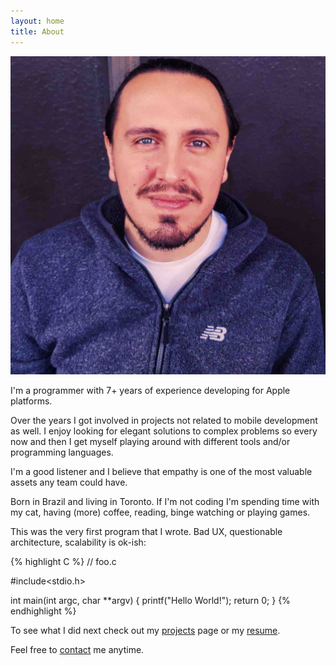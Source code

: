 ```yaml
---
layout: home
title: About
---
```


![That's me](/assets/me.jpg#avatar-home)

I'm a programmer with 7+ years of experience developing for Apple platforms.

Over the years I got involved in projects not related to mobile development as well. I enjoy looking for elegant solutions to complex problems so every now and then I get myself playing around with different tools and/or programming languages.

I'm a good listener and I believe that empathy is one of the most valuable assets any team could have.

Born in Brazil and living in Toronto. If I'm not coding I'm spending time with my cat, having (more) coffee, reading, binge watching or playing games.

This was the very first program that I wrote. Bad UX, questionable architecture, scalability is ok-ish:

{% highlight C %}
// foo.c

#include<stdio.h>

int main(int argc, char **argv) {
    printf("Hello World!");
    return 0;
}
{% endhighlight %}

To see what I did next check out my [projects](/projects) page or my <a href="{{ site.baseurl }}/assets/resume.pdf" target="_blank">resume</a>.

Feel free to [contact](/contact) me anytime.